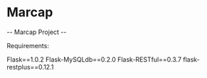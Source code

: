 # Marcap
-- Marcap Project --

Requirements:

Flask==1.0.2
Flask-MySQLdb==0.2.0
Flask-RESTful==0.3.7
flask-restplus==0.12.1
